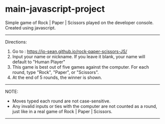 # main-javascript-project

Simple game of Rock | Paper | Scissors played on the developer console. Created using javascript. 

___________________________________________________________________________________________________________________

Directions:

1. Go to : https://jo-sean.github.io/rock-paper-scissors-JS/
2. Input your name or nickname. If you leave it blank, your name will default to "Human Player"
3. This game is best out of five games against the computer. For each round, type "Rock", "Paper", or "Scissors".
4. At the end of 5 rounds, the winner is shown. 

___________________________________________________________________________________________________________________

NOTE: 
* Moves typed each round are not case-sensitive. 
* Any invalid inputs or ties with the computer are not counted as a
round, just like in a real game of Rock | Paper | Scissors.

___________________________________________________________________________________________________________________
